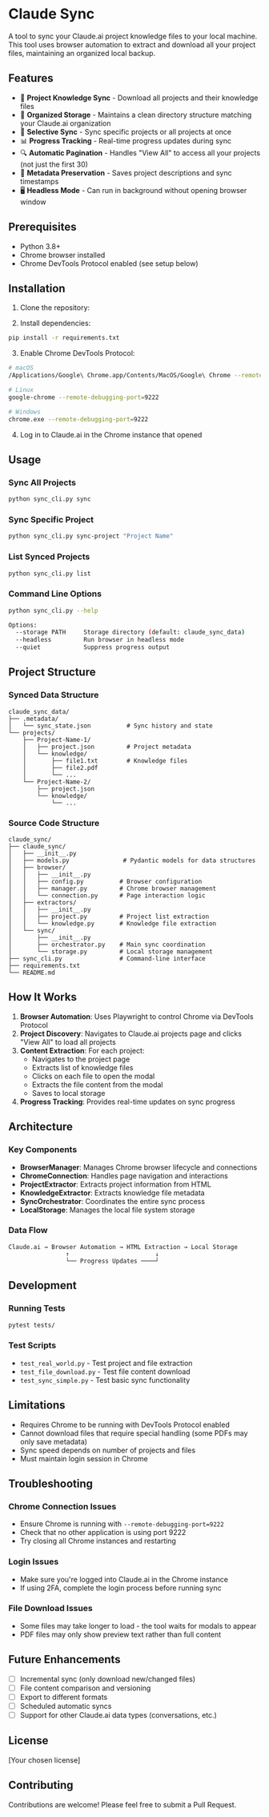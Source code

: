 # Claude Sync

A tool to sync your Claude.ai project knowledge files to your local machine. This tool uses browser automation to extract and download all your project files, maintaining an organized local backup.

## Features

- 🔄 **Project Knowledge Sync** - Download all projects and their knowledge files
- 📁 **Organized Storage** - Maintains a clean directory structure matching your Claude.ai organization
- 🎯 **Selective Sync** - Sync specific projects or all projects at once
- 📊 **Progress Tracking** - Real-time progress updates during sync
- 🔍 **Automatic Pagination** - Handles "View All" to access all your projects (not just the first 30)
- 💾 **Metadata Preservation** - Saves project descriptions and sync timestamps
- 🖥️ **Headless Mode** - Can run in background without opening browser window

## Prerequisites

- Python 3.8+
- Chrome browser installed
- Chrome DevTools Protocol enabled (see setup below)

## Installation

1. Clone the repository:

2. Install dependencies:
```bash
pip install -r requirements.txt
```

3. Enable Chrome DevTools Protocol:
```bash
# macOS
/Applications/Google\ Chrome.app/Contents/MacOS/Google\ Chrome --remote-debugging-port=9222

# Linux
google-chrome --remote-debugging-port=9222

# Windows
chrome.exe --remote-debugging-port=9222
```

4. Log in to Claude.ai in the Chrome instance that opened

## Usage

### Sync All Projects
```bash
python sync_cli.py sync
```

### Sync Specific Project
```bash
python sync_cli.py sync-project "Project Name"
```

### List Synced Projects
```bash
python sync_cli.py list
```

### Command Line Options
```bash
python sync_cli.py --help

Options:
  --storage PATH     Storage directory (default: claude_sync_data)
  --headless         Run browser in headless mode
  --quiet            Suppress progress output
```

## Project Structure

### Synced Data Structure
```
claude_sync_data/
├── .metadata/
│   └── sync_state.json          # Sync history and state
└── projects/
    ├── Project-Name-1/
    │   ├── project.json         # Project metadata
    │   └── knowledge/
    │       ├── file1.txt        # Knowledge files
    │       ├── file2.pdf
    │       └── ...
    └── Project-Name-2/
        ├── project.json
        └── knowledge/
            └── ...
```

### Source Code Structure
```
claude_sync/
├── claude_sync/
│   ├── __init__.py
│   ├── models.py               # Pydantic models for data structures
│   ├── browser/
│   │   ├── __init__.py
│   │   ├── config.py          # Browser configuration
│   │   ├── manager.py         # Chrome browser management
│   │   └── connection.py      # Page interaction logic
│   ├── extractors/
│   │   ├── __init__.py
│   │   ├── project.py         # Project list extraction
│   │   └── knowledge.py       # Knowledge file extraction
│   └── sync/
│       ├── __init__.py
│       ├── orchestrator.py    # Main sync coordination
│       └── storage.py         # Local storage management
├── sync_cli.py                # Command-line interface
├── requirements.txt
└── README.md
```

## How It Works

1. **Browser Automation**: Uses Playwright to control Chrome via DevTools Protocol
2. **Project Discovery**: Navigates to Claude.ai projects page and clicks "View All" to load all projects
3. **Content Extraction**: For each project:
   - Navigates to the project page
   - Extracts list of knowledge files
   - Clicks on each file to open the modal
   - Extracts the file content from the modal
   - Saves to local storage
4. **Progress Tracking**: Provides real-time updates on sync progress

## Architecture

### Key Components

- **BrowserManager**: Manages Chrome browser lifecycle and connections
- **ChromeConnection**: Handles page navigation and interactions
- **ProjectExtractor**: Extracts project information from HTML
- **KnowledgeExtractor**: Extracts knowledge file metadata
- **SyncOrchestrator**: Coordinates the entire sync process
- **LocalStorage**: Manages the local file system storage

### Data Flow
```
Claude.ai → Browser Automation → HTML Extraction → Local Storage
                ↑                        ↓
                └── Progress Updates ────┘
```

## Development

### Running Tests
```bash
pytest tests/
```

### Test Scripts
- `test_real_world.py` - Test project and file extraction
- `test_file_download.py` - Test file content download
- `test_sync_simple.py` - Test basic sync functionality

## Limitations

- Requires Chrome to be running with DevTools Protocol enabled
- Cannot download files that require special handling (some PDFs may only save metadata)
- Sync speed depends on number of projects and files
- Must maintain login session in Chrome

## Troubleshooting

### Chrome Connection Issues
- Ensure Chrome is running with `--remote-debugging-port=9222`
- Check that no other application is using port 9222
- Try closing all Chrome instances and restarting

### Login Issues
- Make sure you're logged into Claude.ai in the Chrome instance
- If using 2FA, complete the login process before running sync

### File Download Issues
- Some files may take longer to load - the tool waits for modals to appear
- PDF files may only show preview text rather than full content

## Future Enhancements

- [ ] Incremental sync (only download new/changed files)
- [ ] File content comparison and versioning
- [ ] Export to different formats
- [ ] Scheduled automatic syncs
- [ ] Support for other Claude.ai data types (conversations, etc.)

## License

[Your chosen license]

## Contributing

Contributions are welcome! Please feel free to submit a Pull Request.
